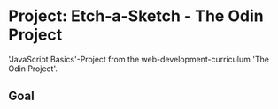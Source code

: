 # Project: Etch-a-Sketch - The Odin Project

'JavaScript Basics'-Project from the web-development-curriculum 'The Odin Project'.

## Goal
